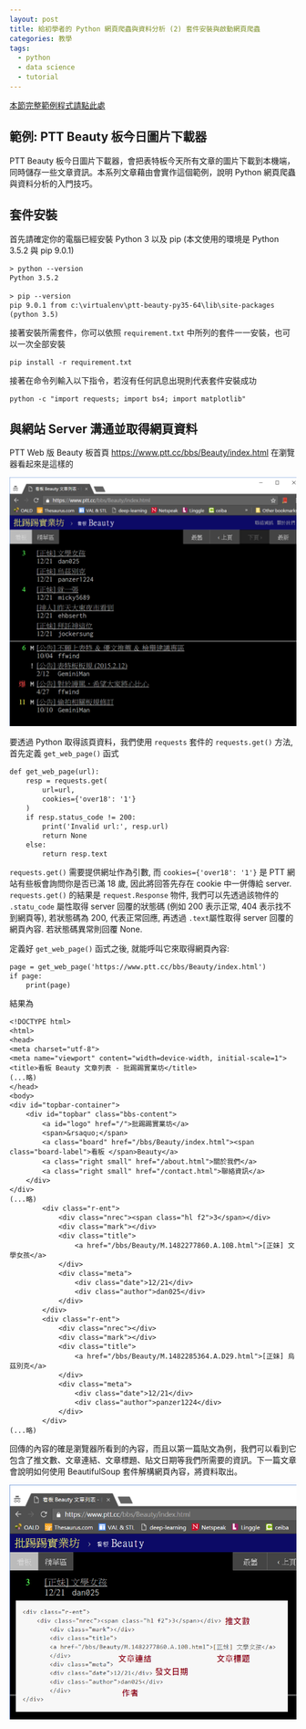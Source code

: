 ```yaml
---
layout: post
title: 給初學者的 Python 網頁爬蟲與資料分析 (2) 套件安裝與啟動網頁爬蟲
categories: 教學
tags:
  - python
  - data science
  - tutorial
---
```


[本節完整範例程式請點此處](https://gist.github.com/jwlin/b6063fddff863b8e9405e519d38c3c9f)

## 範例: PTT Beauty 板今日圖片下載器

PTT Beauty 板今日圖片下載器，會把表特板今天所有文章的圖片下載到本機端，同時儲存一些文章資訊。本系列文章藉由會實作這個範例，說明 Python 網頁爬蟲與資料分析的入門技巧。

## 套件安裝

首先請確定你的電腦已經安裝 Python 3 以及 pip (本文使用的環境是 Python 3.5.2 與 pip 9.0.1)

```
> python --version
Python 3.5.2

> pip --version
pip 9.0.1 from c:\virtualenv\ptt-beauty-py35-64\lib\site-packages (python 3.5)
```

接著安裝所需套件，你可以依照 `requirement.txt` 中所列的套件一一安裝，也可以一次全部安裝

```
pip install -r requirement.txt
```

接著在命令列輸入以下指令，若沒有任何訊息出現則代表套件安裝成功

```
python -c "import requests; import bs4; import matplotlib"
```

## 與網站 Server 溝通並取得網頁資料

PTT Web 版 Beauty 板首頁 https://www.ptt.cc/bbs/Beauty/index.html 在瀏覽器看起來是這樣的

![2016-12-20-1](https://raw.githubusercontent.com/jwlin/jwlin.github.io/master/images/161220-python-ds-tutorial-2-1.png)

要透過 Python 取得該頁資料，我們使用 `requests` 套件的 `requests.get()` 方法, 首先定義 `get_web_page()` 函式

```
def get_web_page(url):
    resp = requests.get(
        url=url,
        cookies={'over18': '1'}
    )
    if resp.status_code != 200:
        print('Invalid url:', resp.url)
        return None
    else:
        return resp.text
```

`requests.get()` 需要提供網址作為引數, 而 `cookies={'over18': '1'}` 是 PTT 網站有些板會詢問你是否已滿 18 歲, 因此將回答先存在 cookie 中一併傳給 server. `requests.get()` 的結果是 `request.Response` 物件, 我們可以先透過該物件的 `.statu_code` 屬性取得 server 回覆的狀態碼 (例如 200 表示正常, 404 表示找不到網頁等), 若狀態碼為 200, 代表正常回應, 再透過 `.text`屬性取得 server 回覆的網頁內容. 若狀態碼異常則回覆 None.

定義好 `get_web_page()` 函式之後, 就能呼叫它來取得網頁內容:

```
page = get_web_page('https://www.ptt.cc/bbs/Beauty/index.html')
if page:
	print(page)
``` 

結果為

```
<!DOCTYPE html>
<html>
<head>
<meta charset="utf-8">
<meta name="viewport" content="width=device-width, initial-scale=1">
<title>看板 Beauty 文章列表 - 批踢踢實業坊</title>
(...略)
</head>
<body>
<div id="topbar-container">
	<div id="topbar" class="bbs-content">
		<a id="logo" href="/">批踢踢實業坊</a>
		<span>&rsaquo;</span>
		<a class="board" href="/bbs/Beauty/index.html"><span class="board-label">看板 </span>Beauty</a>
		<a class="right small" href="/about.html">關於我們</a>
		<a class="right small" href="/contact.html">聯絡資訊</a>
	</div>
</div>
(...略)
		<div class="r-ent">
			<div class="nrec"><span class="hl f2">3</span></div>
			<div class="mark"></div>
			<div class="title">
				<a href="/bbs/Beauty/M.1482277860.A.10B.html">[正妹] 文學女孩</a>
			</div>
			<div class="meta">
				<div class="date">12/21</div>
				<div class="author">dan025</div>
			</div>
		</div>
		<div class="r-ent">
			<div class="nrec"></div>
			<div class="mark"></div>
			<div class="title">
				<a href="/bbs/Beauty/M.1482285364.A.D29.html">[正妹] 烏茲別克</a>
			</div>
			<div class="meta">
				<div class="date">12/21</div>
				<div class="author">panzer1224</div>
			</div>
		</div>
(...略)
```

回傳的內容的確是瀏覽器所看到的內容，而且以第一篇貼文為例，我們可以看到它包含了推文數、文章連結、文章標題、貼文日期等我們所需要的資訊。下一篇文章會說明如何使用 BeautifulSoup 套件解構網頁內容，將資料取出。

![2016-12-20-2](https://raw.githubusercontent.com/jwlin/jwlin.github.io/master/images/161220-python-ds-tutorial-2-2.png)

